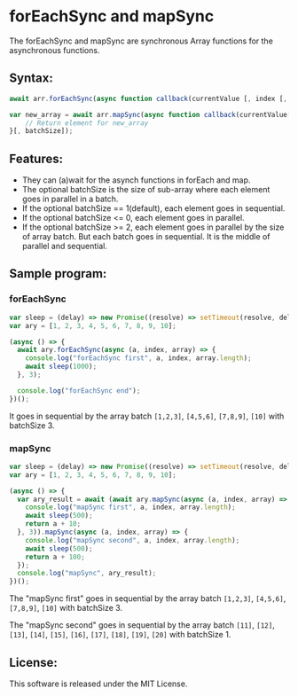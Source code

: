 # forEachSync and mapSync

The forEachSync and mapSync are synchronous Array functions for the asynchronous functions.


## Syntax:

```javascript
await arr.forEachSync(async function callback(currentValue [, index [, array]])[, batchSize]);
```

```javascript
var new_array = await arr.mapSync(async function callback(currentValue[, index[, array]]) {
    // Return element for new_array
}[, batchSize]);
```


## Features:

- They can (a)wait for the asynch functions in forEach and map.
- The optional batchSize is the size of sub-array where each element goes in parallel in a batch.
- If the optional batchSize == 1(default), each element goes in sequential.
- If the optional batchSize <= 0, each element goes in parallel.
- If the optional batchSize >= 2, each element goes in parallel by the size of array batch. But each batch goes in sequential. It is the middle of parallel and sequential.


## Sample program:

### forEachSync

```javascript
var sleep = (delay) => new Promise((resolve) => setTimeout(resolve, delay));
var ary = [1, 2, 3, 4, 5, 6, 7, 8, 9, 10];

(async () => {
  await ary.forEachSync(async (a, index, array) => {
    console.log("forEachSync first", a, index, array.length);
    await sleep(1000);
  }, 3);

  console.log("forEachSync end");
})();
```

It goes in sequential by the array batch `[1,2,3]`, `[4,5,6]`, `[7,8,9]`, `[10]` with batchSize 3.


### mapSync

```javascript
var sleep = (delay) => new Promise((resolve) => setTimeout(resolve, delay));
var ary = [1, 2, 3, 4, 5, 6, 7, 8, 9, 10];

(async () => {
  var ary_result = await (await ary.mapSync(async (a, index, array) => {
    console.log("mapSync first", a, index, array.length);
    await sleep(500);
    return a + 10;
  }, 3)).mapSync(async (a, index, array) => {
    console.log("mapSync second", a, index, array.length);
    await sleep(500);
    return a + 100;
  });
  console.log("mapSync", ary_result);
})();
```

The "mapSync first" goes in sequential by the array batch `[1,2,3]`, `[4,5,6]`, `[7,8,9]`, `[10]` with batchSize 3.

The "mapSync second" goes in sequential by the array batch `[11]`, `[12]`, `[13]`, `[14]`, `[15]`, `[16]`, `[17]`, `[18]`, `[19]`, `[20]` with batchSize 1.


## License:

This software is released under the MIT License.

